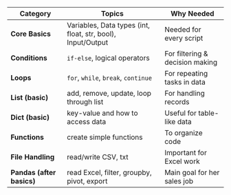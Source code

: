 | Category                  | Topics                                                      | Why Needed                      |
| ------------------------- | ----------------------------------------------------------- | ------------------------------- |
| **Core Basics**           | Variables, Data types (int, float, str, bool), Input/Output | Needed for every script         |
| **Conditions**            | `if-else`, logical operators                                | For filtering & decision making |
| **Loops**                 | `for`, `while`, `break`, `continue`                         | For repeating tasks in data     |
| **List (basic)**          | add, remove, update, loop through list                      | For handling records            |
| **Dict (basic)**          | key-value and how to access data                            | Useful for table-like data      |
| **Functions**             | create simple functions                                     | To organize code                |
| **File Handling**         | read/write CSV, txt                                         | Important for Excel work        |
| **Pandas (after basics)** | read Excel, filter, groupby, pivot, export                  | Main goal for her sales job     |
